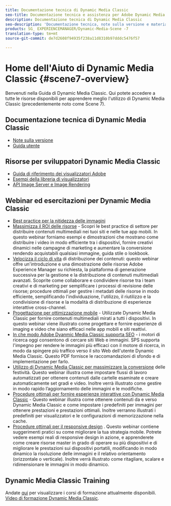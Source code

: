 ```yaml
---
title: Documentazione tecnica di Dynamic Media Classic
seo-title: Documentazione tecnica e assistenza per Adobe Dynamic Media Classic
description: Documentazione tecnica di Dynamic Media Classic
seo-description: 'Documentazione tecnica, note sulla versione e materiale autonomo per Adobe Dynamic Media Classic, già Scene 7 '
products: SG_ EXPERIENCEMANAGER/Dynamic-Media-Scene -7
translation-type: tm+mt
source-git-commit: de7d2608f94935f238a11d8310b97dddc5476f57

---
```



# Home dell'Aiuto di Dynamic Media Classic {#scene7-overview}

Benvenuti nella Guida di Dynamic Media Classic. Qui potete accedere a tutte le risorse disponibili per apprendere meglio l'utilizzo di Dynamic Media Classic (precedentemente noto come Scene 7).

## Documentazione tecnica di Dynamic Media Classic

* [Note sulla versione](https://marketing.adobe.com/resources/help/en_US/s7/release_notes/index.html)
* [Guida utente](introduction.md)

## Risorse per sviluppatori Dynamic Media Classic

* [Guida di riferimento dei visualizzatori Adobe](https://marketing.adobe.com/resources/help/en_US/s7/viewers_ref/index.html)
* [Esempi della libreria di visualizzatori](https://landing.adobe.com/en/na/dynamic-media/ctir-2755/live-demos.html)
* [API Image Server e Image Rendering](https://marketing.adobe.com/resources/help/en_US/s7/is_ir_api/index.html)

## Webinar ed esercitazioni per Dynamic Media Classic

* [Best practice per la nitidezza delle immagini](https://marketing.adobe.com/resources/help/en_US/s7/sharpening/s7_sharpening_images.pdf)
* [Massimizza il ROI delle risorse](https://adobecustomersuccess.adobeconnect.com/p5ar3hfrrec/?launcher=false&fcsContent=true&pbMode=normal&proto=true) - Scopri le best practice di settore per distribuire contenuti multimediali nei tuoi siti e nelle tue app mobili. In questo webinar forniamo esempi e dimostrazioni che mostrano come distribuire i video in modo efficiente tra i dispositivi, fornire creativi dinamici nelle campagne di marketing e aumentare la conversione rendendo acquistabili qualsiasi immagine, guida stile o lookbook.
* [Velocizza il ciclo di vita](https://adobecustomersuccess.adobeconnect.com/p88ducm9pqv/) di distribuzione dei contenuti: questo webinar offre un'introduzione e una dimostrazione delle risorse Adobe Experience Manager su richiesta, la piattaforma di generazione successiva per la gestione e la distribuzione di contenuti multimediali avanzati. Scoprite come collaborare e condividere risorse tra i team creativi e di marketing per semplificare i processi di revisione delle risorse; procedure ottimali per gestire i metadati delle risorse in modo efficiente, semplificando l'individuazione, l'utilizzo, il riutilizzo e la condivisione di risorse e la modalità di distribuzione di esperienze interattive cross-channel.
* [Progettazione per ottimizzazione mobile](https://adobecustomersuccess.adobeconnect.com/p6oqd3wydif/?launcher=false&fcsContent=true&pbMode=normal&proto=true) - Utilizzate Dynamic Media Classic per fornire contenuti multimediali mirati a tutti i dispositivi. In questo webinar viene illustrato come progettare e fornire esperienze di imaging e video che siano efficaci nelle app mobili e siti reattivi.
* [In che modo Adobe Dyanmic Media Classic supporta SEO](https://marketing.adobe.com/resources/help/en_US/s7/s7_seo.pdf) - i motori di ricerca oggi consentono di cercare siti Web e immagini. SPS supporta l'impegno per rendere le immagini più efficaci con il motore di ricerca, in modo da spingere più traffico verso il sito Web dell'utente Dynamic Media Classic. Questo PDF fornisce le raccomandazioni di sfondo e di implementazione per farlo.
* [Utilizzo di Dynamic Media Classic per massimizzare la conversione](https://adobecustomersuccess.adobeconnect.com/p32n1yr85c9/?proto=true) delle festività. Questo webinar illustra come impostare flussi di lavoro automatizzati per ottenere contenuti dalle cartelle esaminate e creare automaticamente set gradi e video. Inoltre verrà illustrato come gestire in modo rapido l’aggiornamento delle immagini e le modifiche.
* [Procedure ottimali per fornire esperienze interattive con Dynamic Media Classic](http://seminars.adobeconnect.com/p7wb8ej3u6d/) - Questo webinar illustra come ottenere contenuti da e verso Dynamic Media Classic e come impostare i predefiniti per immagini per ottenere prestazioni e prestazioni ottimali. Inoltre verranno illustrati i predefiniti per visualizzatori e le configurazioni di memorizzazione nella cache.
* [Procedure ottimali per il responsive design](http://offers.adobe.com/en/na/marketing/landings/_40458_responsive_design_live_on_demand_webinar.html) . Questo webinar contiene suggerimenti pratici su come migliorare la tua strategia mobile. Potrete vedere esempi reali di responsive design in azione, e apprenderete come creare risorse master in grado di operare su più dispositivi e di migliorare le prestazioni sui dispositivi portatili, modificando in modo dinamico la risoluzione delle immagini e il relativo orientamento (orizzontale o verticale). Inoltre verrà illustrato come ritagliare, scalare e ridimensionare le immagini in modo dinamico.

## Dynamic Media Classic Training

Andate [qui](http://training.adobe.com/training/courses.html#product=adobe-scene7) per visualizzare i corsi di formazione attualmente disponibili.
[Video di formazione Dynamic Media Classic](https://marketing.adobe.com/resources/help/en_US/s7/training-videos/).

